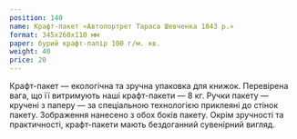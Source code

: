 ```yaml
---
position: 140
name: Крафт-пакет «Автопортрет Тараса Шевченка 1843 р.»
format: 345х260х110 мм
paper: бурий крафт-папір 100 г/м. кв.
weight: 40
price: 20
---
```

Крафт-пакет — екологічна та зручна упаковка для книжок. Перевірена вага, що її витримують наші крафт-пакети — 8 кг. Ручки пакету — кручені з паперу — за спеціальною технологією приклеяні до стінок пакету. Зображення нанесено з обох боків пакету. Окрім зручності та практичності, крафт-пакети мають бездоганний сувенірний вигляд.